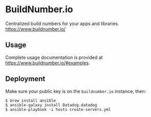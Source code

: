 BuildNumber.io
==============

Centralized build numbers for your apps and libraries. <https://www.buildnumber.io/>

Usage
-----

Complete usage documentation is provided at <https://www.buildnumber.io/#examples>.

Deployment
----------

Make sure your public key is on the `buildnumber.io` instance, then:

```
$ brew install ansible
$ ansible-galaxy install Datadog.datadog
$ ansible-playbook -i hosts create-servers.yml
```